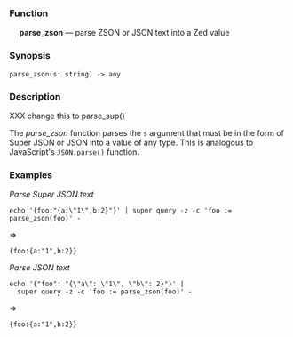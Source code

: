 ### Function

&emsp; **parse_zson** &mdash; parse ZSON or JSON text into a Zed value

### Synopsis

```
parse_zson(s: string) -> any
```

### Description

XXX change this to parse_sup()

The _parse_zson_ function parses the `s` argument that must be in the form
of Super JSON or JSON into a value of any type.  This is analogous to JavaScript's
`JSON.parse()` function.

### Examples

_Parse Super JSON text_

```mdtest-command
echo '{foo:"{a:\"1\",b:2}"}' | super query -z -c 'foo := parse_zson(foo)' -
```
=>
```mdtest-output
{foo:{a:"1",b:2}}
```

_Parse JSON text_
```mdtest-command
echo '{"foo": "{\"a\": \"1\", \"b\": 2}"}' |
  super query -z -c 'foo := parse_zson(foo)' -
```
=>
```mdtest-output
{foo:{a:"1",b:2}}
```
